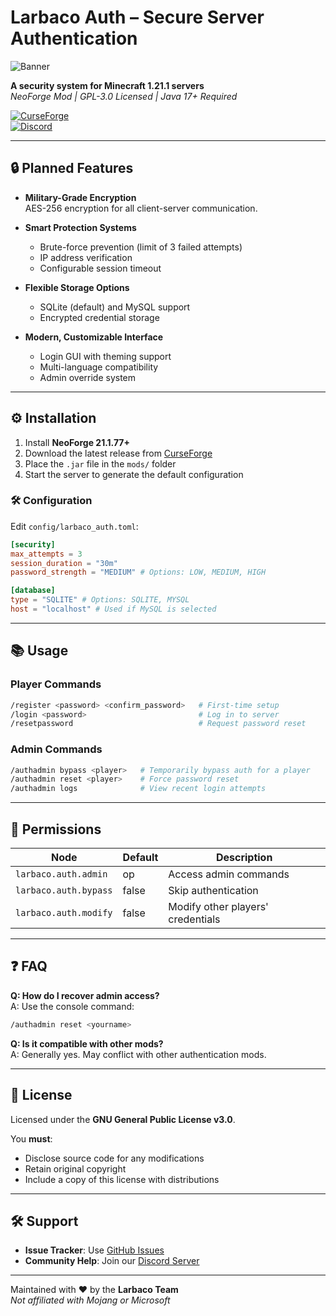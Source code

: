 # Larbaco Auth – Secure Server Authentication

![Banner](https://placehold.co/50x50?text=Larbaco+Auth+logo)

**A security system for Minecraft 1.21.1 servers**  
*NeoForge Mod | GPL-3.0 Licensed | Java 17+ Required*

[![CurseForge](https://cf.way2much.no/shortcuts/curseforge_button.svg)](https://www.curseforge.com/minecraft/mc-mods/larbaco-auth)  
[![Discord](https://img.shields.io/discord/your-server-id?logo=discord)](https://discord.gg/your-invite-link) <!-- Replace with real values -->

---

## 🔒 Planned Features

- **Military-Grade Encryption**  
  AES-256 encryption for all client-server communication.

- **Smart Protection Systems**
    - Brute-force prevention (limit of 3 failed attempts)
    - IP address verification
    - Configurable session timeout

- **Flexible Storage Options**
    - SQLite (default) and MySQL support
    - Encrypted credential storage

- **Modern, Customizable Interface**
    - Login GUI with theming support
    - Multi-language compatibility
    - Admin override system

---

## ⚙️ Installation

1. Install **NeoForge 21.1.77+**
2. Download the latest release from [CurseForge](https://www.curseforge.com/minecraft/mc-mods/larbaco-auth/files)
3. Place the `.jar` file in the `mods/` folder
4. Start the server to generate the default configuration

### 🛠 Configuration

Edit `config/larbaco_auth.toml`:

```toml
[security]
max_attempts = 3
session_duration = "30m"
password_strength = "MEDIUM" # Options: LOW, MEDIUM, HIGH

[database]
type = "SQLITE" # Options: SQLITE, MYSQL
host = "localhost" # Used if MySQL is selected
```

---

## 📚 Usage

### Player Commands

```bash
/register <password> <confirm_password>   # First-time setup  
/login <password>                         # Log in to server  
/resetpassword                            # Request password reset  
```

### Admin Commands

```bash
/authadmin bypass <player>   # Temporarily bypass auth for a player  
/authadmin reset <player>    # Force password reset  
/authadmin logs              # View recent login attempts  
```

---

## 🔑 Permissions

| Node                   | Default | Description                        |
|------------------------|---------|------------------------------------|
| `larbaco.auth.admin`   | op      | Access admin commands              |
| `larbaco.auth.bypass`  | false   | Skip authentication                |
| `larbaco.auth.modify`  | false   | Modify other players' credentials  |

---

## ❓ FAQ

**Q: How do I recover admin access?**  
A: Use the console command:
```bash
/authadmin reset <yourname>
```

**Q: Is it compatible with other mods?**  
A: Generally yes. May conflict with other authentication mods.

---

## 📜 License

Licensed under the **GNU General Public License v3.0**.

You **must**:
- Disclose source code for any modifications
- Retain original copyright
- Include a copy of this license with distributions

---

## 🛠 Support

- **Issue Tracker**: Use [GitHub Issues](https://github.com/your-repo/issues)
- **Community Help**: Join our [Discord Server](https://discord.gg/your-invite-link)

---

Maintained with ❤️ by the **Larbaco Team**  
*Not affiliated with Mojang or Microsoft*
